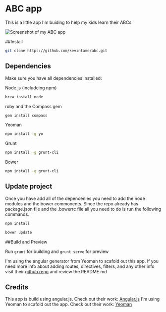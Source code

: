 # ABC app 

This is a little app I'm buiding to help my kids learn their ABCs

![Screenshot of my ABC app](http://imgur.com/EwRsEsz)

##Install
```bash
git clone https://github.com/kevintame/abc.git
```
## Dependencies
Make sure you have all dependencies installed:

Node.js (includeing npm)
```bash
brew install node
```
ruby and the Compass gem
```bash
gem install compass
```
Yeoman
```bash
npm install -g yo
```
Grunt
```bash
npm install -g grunt-cli
```
Bower
```bash
npm install -g grunt-cli
```
## Update project
Once you have add all of the depencenies you need to add the node modules and the bower commonents. Since the repo already has  package.json file and the .bowerrc file all you need to do is run the following commands. 

```bash
npm install
```
```bash
bower update
```
##Build and Preview

Run `grunt` for building and `grunt serve` for preview

I'm using the angular generator from Yeoman to scafold out this app. If you need more info about adding routes, directives, filters, and any other info visit their [github repo](https://github.com/yeoman/generator-angular) and review the README.md 

## Credits

This app is build using angular.js. Check out their work: [Angular.js](https://angularjs.org/)
I'm using Yeoman to scafold out the app. Check out their work: [Yeoman](http://yeoman.io/)
